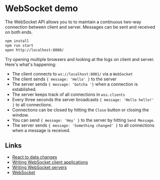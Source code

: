 
# WebSocket demo

The WebSocket API allows you to to maintain a continuous two-way connection between client and server.
Messages can be sent and received on both ends.

```bash
npm install
npm run start
open http://localhost:8080/
```

Try opening multiple browsers and looking at the logs on client and server.
Here's what's happening:

- The client connects to `ws://localhost:8081/` via a `WebSocket`
- The client sends `{ message: 'Hello' }` to the server
- The server sends `{ message: 'Gotcha '}` when a connection is established.
- The server keeps track of all connections in `wss.clients`
- Every three seconds the server broadcasts `{ message: 'Hello hello!' }` to all connections.
- Connections can be closed by hitting the `Close` button or closing the window.
- You can send `{ message: 'Hey' }` to the server by hitting `Send Message`.
- The server sends `{ message: 'Something changed' }` to all connections when a message is received.

## Links

- [React to data changes](http://rauchg.com/2014/7-principles-of-rich-web-applications/#react-to-data-changes)
- [Writing WebSocket client applications](https://developer.mozilla.org/en-US/docs/Web/API/WebSockets_API/Writing_WebSocket_client_applications)
- [Writing WebSocket servers](https://developer.mozilla.org/en-US/docs/Web/API/WebSockets_API/Writing_WebSocket_servers)
- [WebSocket](https://developer.mozilla.org/en-US/docs/Web/API/WebSocket)
